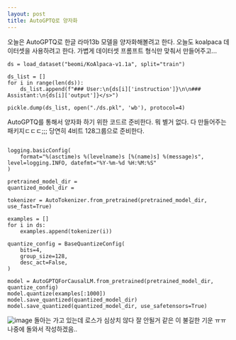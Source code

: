 ```yaml
---
layout: post
title: AutoGPTQ로 양자화
---
```


오늘은 AutoGPTQ로 한글 라마13b 모델을 양자화해볼려고 한다.  오늘도 koalpaca 데이터셋을 사용하려고 한다. 가볍게 데이터셋 프롬프트 형식만 맞춰서 만들어주고... 

```
ds = load_dataset("beomi/KoAlpaca-v1.1a", split="train")

ds_list = []
for i in range(len(ds)):
    ds_list.append(f"### User:\n{ds[i]['instruction']}\n\n### Assistant:\n{ds[i]['output']}</s>")

pickle.dump(ds_list, open("./ds.pkl", 'wb'), protocol=4)
```

AutoGPTQ를 통해서 양자화 하기 위한 코드르 준비한다. 뭐 별거 없다. 다 만들어주는 패키지ㄷㄷㄷ;;; 
당연히 4비트 128그룹으로 준비한다. 

```

logging.basicConfig(
    format="%(asctime)s %(levelname)s [%(name)s] %(message)s", level=logging.INFO, datefmt="%Y-%m-%d %H:%M:%S"
)

pretrained_model_dir = 
quantized_model_dir =

tokenizer = AutoTokenizer.from_pretrained(pretrained_model_dir, use_fast=True)

examples = []
for i in ds:
    examples.append(tokenizer(i))

quantize_config = BaseQuantizeConfig(
    bits=4, 
    group_size=128,  
    desc_act=False, 
)

model = AutoGPTQForCausalLM.from_pretrained(pretrained_model_dir, quantize_config)
model.quantize(examples[:1000])
model.save_quantized(quantized_model_dir)
model.save_quantized(quantized_model_dir, use_safetensors=True)
```

![image](https://github.com/hypro2/hypro2.github.io/assets/84513149/2ca6ad91-ee0f-4f52-ad15-c544e6d60f62)
돌아는 가고 있는데 로스가 심상치 않다 잘 안될거 같은 이 불길한 기운 ㅠㅠ 
나중에 돌와서 작성하겠음..
